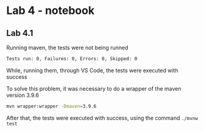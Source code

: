 # Lab 4 - notebook

## Lab 4.1

Running maven, the tests were not being runned
```bash
Tests run: 0, Failures: 0, Errors: 0, Skipped: 0
```
While, running them, through VS Code, the tests were executed with success

To solve this problem, it was necessary to do a wrapper of the maven version 3.9.6
```bash
mvn wrapper:wrapper -Dmaven=3.9.6
```
After that, the tests were executed with success, using the command `./mvnw test`

